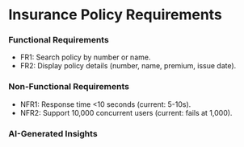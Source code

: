 # Insurance Policy Requirements

### Functional Requirements
- FR1: Search policy by number or name.
- FR2: Display policy details (number, name, premium, issue date).

### Non-Functional Requirements
- NFR1: Response time <10 seconds (current: 5-10s).
- NFR2: Support 10,000 concurrent users (current: fails at 1,000).

### AI-Generated Insights
